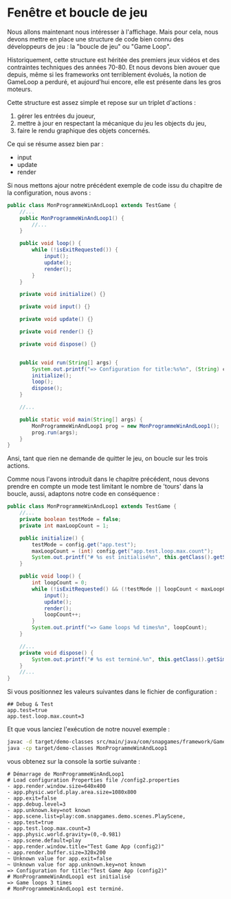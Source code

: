 # Fenêtre et boucle de jeu

Nous allons maintenant nous intéresser à l'affichage. Mais pour cela, nous devons mettre en place une structure de code
bien connu des développeurs de jeu : la "boucle de jeu" ou "Game Loop".

Historiquement, cette structure est héritée des premiers jeux vidéos et des contraintes techniques des années 70-80. Et
nous devons bien avouer que depuis, même si les frameworks ont terriblement évolués, la notion de GameLoop a perduré, et
aujourd'hui encore, elle est présente dans les gros moteurs.

Cette structure est assez simple et repose sur un triplet d'actions :

1. gérer les entrées du joueur,
2. mettre à jour en respectant la mécanique du jeu les objects du jeu,
3. faire le rendu graphique des objets concernés.

Ce qui se résume assez bien par :

- input
- update
- render

Si nous mettons ajour notre précédent exemple de code issu du chapitre de la configuration, nous avons :

```java
public class MonProgrammeWinAndLoop1 extends TestGame {
    //...
    public MonProgrammeWinAndLoop1() {
        //...
    }

    public void loop() {
        while (!isExitRequested()) {
            input();
            update();
            render();
        }
    }

    private void initialize() {}

    private void input() {}

    private void update() {}

    private void render() {}

    private void dispose() {}


    public void run(String[] args) {
        System.out.printf("=> Configuration for title:%s%n", (String) config.get("app.render.window.title"));
        initialize();
        loop();
        dispose();
    }

    //...

    public static void main(String[] args) {
        MonProgrammeWinAndLoop1 prog = new MonProgrammeWinAndLoop1();
        prog.run(args);
    }
}
```

Ansi, tant que rien ne demande de quitter le jeu, on boucle sur les trois actions.

Comme nous l'avons introduit dans le chapitre précédent, nous devons prendre en compte un mode test limitant le nombre
de 'tours' dans la boucle, aussi, adaptons notre code en conséquence :


```java
public class MonProgrammeWinAndLoop1 extends TestGame {
    //...
    private boolean testMode = false;
    private int maxLoopCount = 1;

    public initialize() {
        testMode = config.get("app.test");
        maxLoopCount = (int) config.get("app.test.loop.max.count");
        System.out.printf("# %s est initialisé%n", this.getClass().getSimpleName());
    }

    public void loop() {
        int loopCount = 0;
        while (!isExitRequested() && (!testMode || loopCount < maxLoopCount)) {
            input();
            update();
            render();
            loopCount++;
        }
        System.out.printf("=> Game loops %d times%n", loopCount);
    }

    //...
    private void dispose() {
        System.out.printf("# %s est terminé.%n", this.getClass().getSimpleName());
    }
    //...
}
```

Si vous positionnez les valeurs suivantes dans le fichier de configuration :

```properties
## Debug & Test
app.test=true
app.test.loop.max.count=3
```

Et que vous lanciez l'exécution de notre nouvel exemple :

```bash
javac -d target/demo-classes src/main/java/com/snapgames/framework/GameInterface.java src/test/java/*.java src/test/java/**/*.java
java -cp target/demo-classes MonProgrammeWinAndLoop1
```

vous obtenez sur la console la sortie suivante :

```plaintext
# Démarrage de MonProgrammeWinAndLoop1
# Load configuration Properties file /config2.properties
- app.render.window.size=640x400
- app.physic.world.play.area.size=1080x800
- app.exit=false
- app.debug.level=3
- app.unknown.key=not known
- app.scene.list=play:com.snapgames.demo.scenes.PlayScene,
- app.test=true
- app.test.loop.max.count=3
- app.physic.world.gravity=(0,-0.981)
- app.scene.default=play
- app.render.window.title="Test Game App (config2)"
- app.render.buffer.size=320x200
~ Unknown value for app.exit=false
~ Unknown value for app.unknown.key=not known
=> Configuration for title:"Test Game App (config2)"
# MonProgrammeWinAndLoop1 est initialisé
=> Game loops 3 times
# MonProgrammeWinAndLoop1 est terminé.
```